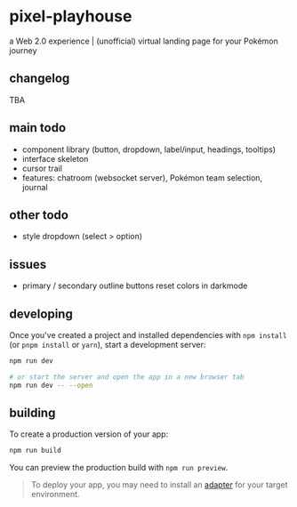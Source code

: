 # pixel-playhouse

a Web 2.0 experience | (unofficial) virtual landing page for your Pokémon journey

## changelog

TBA

## main todo

- component library (button, dropdown, label/input, headings, tooltips)
- interface skeleton
- cursor trail
- features: chatroom (websocket server), Pokémon team selection, journal

## other todo

- style dropdown (select > option)

## issues

- primary / secondary outline buttons reset colors in darkmode

## developing

Once you've created a project and installed dependencies with `npm install` (or `pnpm install` or `yarn`), start a development server:

```bash
npm run dev

# or start the server and open the app in a new browser tab
npm run dev -- --open
```

## building

To create a production version of your app:

```bash
npm run build
```

You can preview the production build with `npm run preview`.

> To deploy your app, you may need to install an [adapter](https://kit.svelte.dev/docs/adapters) for your target environment.
